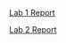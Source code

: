 [Lab 1 Report](https://github.com/ryanryucode/cse15l-lab-reports/blob/main/lab1.md)

[Lab 2 Report](https://github.com/ryanryucode/cse15l-lab-reports/blob/main/lab2.md)
